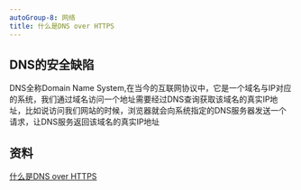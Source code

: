 ```yaml
---
autoGroup-8: 网络
title: 什么是DNS over HTTPS
---
```

## DNS的安全缺陷
DNS全称Domain Name System,在当今的互联网协议中，它是一个域名与IP对应的系统，我们通过域名访问一个地址需要经过DNS查询获取该域名的真实IP地址，比如说访问我们网站的时候，浏览器就会向系统指定的DNS服务器发送一个请求，让DNS服务返回该域名的真实IP地址



## 资料
[什么是DNS over HTTPS](https://www.expreview.com/71647.html)